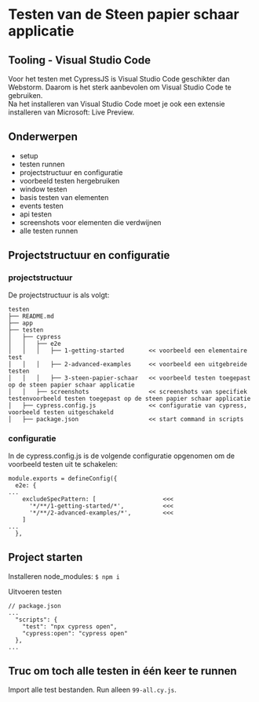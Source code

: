 # Testen van de Steen papier schaar applicatie

## Tooling - Visual Studio Code
Voor het testen met CypressJS is Visual Studio Code geschikter dan Webstorm. Daarom is het sterk aanbevolen om Visual Studio Code te gebruiken.  
Na het installeren van Visual Studio Code moet je ook een extensie installeren van Microsoft: Live Preview.

## Onderwerpen
- setup
- testen runnen
- projectstructuur en configuratie
- voorbeeld testen hergebruiken
- window testen
- basis testen van elementen
- events testen
- api testen
- screenshots voor elementen die verdwijnen
- alle testen runnen

## Projectstructuur en configuratie

### projectstructuur
De projectstructuur is als volgt:
```
testen
├── README.md
├── app
├── testen
│   ├── cypress
│   │   ├── e2e
│   │   │   ├── 1-getting-started       << voorbeeld een elementaire test
│   │   │   ├── 2-advanced-examples     << voorbeeld een uitgebreide testen
│   │   │   ├── 3-steen-papier-schaar   << voorbeeld testen toegepast op de steen papier schaar applicatie
│   │   ├── screenshots                 << screenshots van specifiek testenvoorbeeld testen toegepast op de steen papier schaar applicatie
│   ├── cypress.config.js               << configuratie van cypress, voorbeeld testen uitgeschakeld
│   ├── package.json                    << start command in scripts
```

### configuratie
In de cypress.config.js is de volgende configuratie opgenomen
om de voorbeeld testen uit te schakelen:

```
module.exports = defineConfig({
  e2e: {
...
    excludeSpecPattern: [                   <<<
      '*/**/1-getting-started/*',           <<<
      '*/**/2-advanced-examples/*',         <<<
    ]
...
  },
```
## Project starten

Installeren node_modules:
`$ npm i`

Uitvoeren testen
```
// package.json
...
  "scripts": {
    "test": "npx cypress open",
    "cypress:open": "cypress open"
  },
...
```



## Truc om toch alle testen in één keer te runnen
Import alle test bestanden. Run alleen `99-all.cy.js`.
